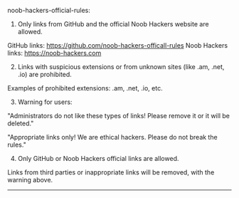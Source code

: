 noob-hackers-official-rules:

1. Only links from GitHub and the official Noob Hackers website are allowed.

GitHub links: https://github.com/noob-hackers-officall-rules
Noob Hackers links: https://noob-hackers.com



2. Links with suspicious extensions or from unknown sites (like .am, .net, .io) are prohibited.

Examples of prohibited extensions: .am, .net, .io, etc.



3. Warning for users:

"Administrators do not like these types of links! Please remove it or it will be deleted."

"Appropriate links only! We are ethical hackers. Please do not break the rules."



4. Only GitHub or Noob Hackers official links are allowed.

Links from third parties or inappropriate links will be removed, with the warning above.





---

